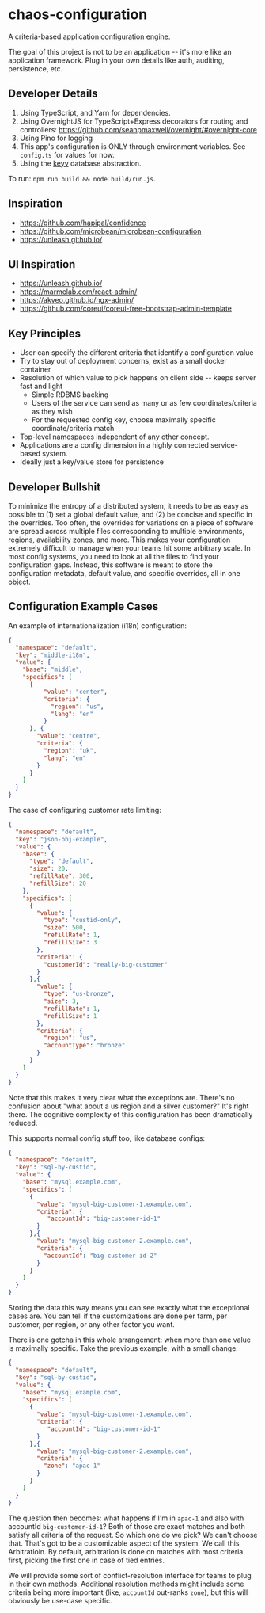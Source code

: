 # chaos-configuration

A criteria-based application configuration engine.

The goal of this project is not to be an application -- it's more like an application framework. Plug in your own details like auth, auditing, persistence, etc.

## Developer Details

1. Using TypeScript, and Yarn for dependencies.
2. Using OvernightJS for TypeScript+Express decorators for routing and controllers: https://github.com/seanpmaxwell/overnight/#overnight-core
3. Using Pino for logging 
4. This app's configuration is ONLY through environment variables. See `config.ts` for values for now.
5. Using the [keyv](https://www.npmjs.com/package/keyv) database abstraction.


To run: `npm run build && node build/run.js`.  

## Inspiration

- https://github.com/hapipal/confidence
- https://github.com/microbean/microbean-configuration 
- https://unleash.github.io/ 

## UI Inspiration

- https://unleash.github.io/
- https://marmelab.com/react-admin/
- https://akveo.github.io/ngx-admin/
- https://github.com/coreui/coreui-free-bootstrap-admin-template

## Key Principles

- User can specify the different criteria that identify a configuration value
- Try to stay out of deployment concerns, exist as a small docker container
- Resolution of which value to pick happens on client side -- keeps server fast and light
  - Simple RDBMS backing
  - Users of the service can send as many or as few coordinates/criteria as they wish
  - For the requested config key, choose maximally specific coordinate/criteria match
- Top-level namespaces independent of any other concept.
- Applications are a config dimension in a highly connected service-based system.
- Ideally just a key/value store for persistence

## Developer Bullshit

To minimize the entropy of a distributed system, it needs to be as easy as possible to (1) set a global default value, and (2) be concise and specific in the overrides. Too often, the overrides for variations on a piece of software are spread across multiple files corresponding to multiple environments, regions, availability zones, and more. This makes your configuration extremely difficult to manage when your teams hit some arbitrary scale. In most config systems, you need to look at all the files to find your configuration gaps. Instead, this software is meant to store the configuration metadata, default value, and specific overrides, all in one object.

## Configuration Example Cases

An example of internationalization (i18n) configuration:

```json
{
  "namespace": "default",
  "key": "middle-i18n",
  "value": {
    "base": "middle",
    "specifics": [
      {
          "value": "center",
          "criteria": {
            "region": "us",
            "lang": "en"
          }
      }, {
        "value": "centre",
        "criteria": {
          "region": "uk",
          "lang": "en"
        }
      }
    ]
  }
}
```

The case of configuring customer rate limiting:

```json
{
  "namespace": "default",
  "key": "json-obj-example",
  "value": {
    "base": {
      "type": "default",
      "size": 20,
      "refillRate": 300,
      "refillSize": 20
    },
    "specifics": [
      {
        "value": {
          "type": "custid-only",
          "size": 500,
          "refillRate": 1,
          "refillSize": 3
        },
        "criteria": {
          "customerId": "really-big-customer"
        }
      },{
        "value": {
          "type": "us-bronze",
          "size": 3,
          "refillRate": 1,
          "refillSize": 1
        },
        "criteria": {
          "region": "us",
          "accountType": "bronze"
        }
      }
    ]
  }
}
```

Note that this makes it very clear what the exceptions are. There's no confusion about "what about a us region and a silver customer?" It's right there. The cognitive complexity of this configuration has been dramatically reduced. 

This supports normal config stuff too, like database configs:

```json
{
  "namespace": "default",
  "key": "sql-by-custid",
  "value": {
    "base": "mysql.example.com",
    "specifics": [
      {
        "value": "mysql-big-customer-1.example.com",
        "criteria": {
           "accountId": "big-customer-id-1"
        }
      },{
        "value": "mysql-big-customer-2.example.com",
        "criteria": {
          "accountId": "big-customer-id-2"
        }
      }
    ]
  }
}
```

Storing the data this way means you can see exactly what the exceptional cases are. You can tell if the customizations are done per farm, per customer, per region, or any other factor you want. 

There is one gotcha in this whole arrangement: when more than one value is maximally specific. Take the previous example, with a small change:

```json
{
  "namespace": "default",
  "key": "sql-by-custid",
  "value": {
    "base": "mysql.example.com",
    "specifics": [
      {
        "value": "mysql-big-customer-1.example.com",
        "criteria": {
           "accountId": "big-customer-id-1"
        }
      },{
        "value": "mysql-big-customer-2.example.com",
        "criteria": {
          "zone": "apac-1"
        }
      }
    ]
  }
}
```

The question then becomes: what happens if I'm in `apac-1` and also with accountId `big-customer-id-1`? Both of those are exact matches and both satisfy all criteria of the request. So which one do we pick? We can't choose that. That's got to be a customizable aspect of the system. We call this Arbitratioin. By default, arbitration is done on matches with most criteria first, picking the first one in case of tied entries.

We will provide some sort of conflict-resolution interface for teams to plug in their own methods. Additional resolution methods might include some criteria being more important (like, `accountId` out-ranks `zone`), but this will obviously be use-case specific.

